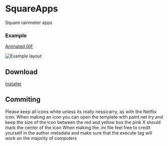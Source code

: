 # SquareApps
Square rainmeter apps

### Example
[Animated GIF](https://gfycat.com/KaleidoscopicEllipticalBlackmamba)

![Example layout](https://i.imgur.com/22lx2mM.png)

## Download
[Installer](https://github.com/Filip9696/SquareApps/releases/download/1.2/SquareApps_1.2.rmskin)

## Commiting
Please keep all icons white unless its really nessicarry, as with the Netflix icon.
When making an icon you can open the templete with paint.net try and keep the size of the icon between the red and yellow box the pink X should mark the center of the icon
When making the .ini file feel free to credit yourself in the author metadata and make sure that the execute tag will work on the majority of computers
